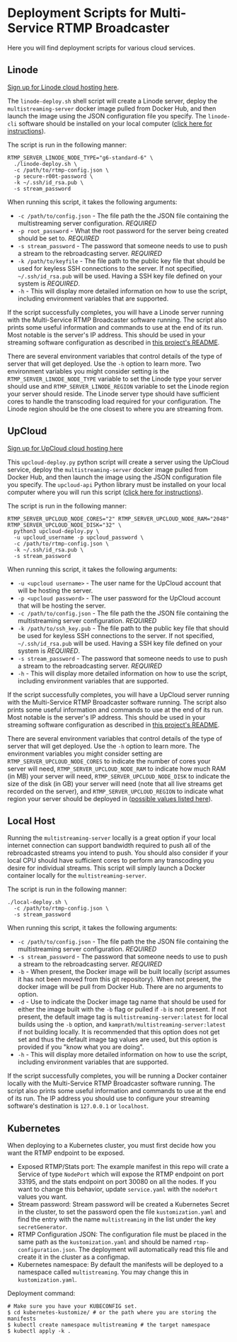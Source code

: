 # Deployment Scripts for Multi-Service RTMP Broadcaster
Here you will find deployment scripts for various cloud services.
## Linode
[Sign up for Linode cloud hosting here](https://www.linode.com/?r=37246e0d6a6198293308e698647804fbfe02845e).

The `linode-deploy.sh` shell script will create a Linode server, deploy the `multistreaming-server` docker image pulled from Docker Hub, and then launch the image using the JSON configuration file you specify. The `linode-cli` software should be installed on your local computer ([click here for instructions](https://www.linode.com/docs/platform/api/linode-cli/)).

The script is run in the following manner:
```
RTMP_SERVER_LINODE_NODE_TYPE="g6-standard-6" \
  ./linode-deploy.sh \
  -c /path/to/rtmp-config.json \
  -p secure-r00t-password \
  -k ~/.ssh/id_rsa.pub \
  -s stream_password
```

When running this script, it takes the following arguments:
* `-c /path/to/config.json` - The file path the the JSON file containing the multistreaming server configuration. _REQUIRED_
* `-p root_password` - What the root password for the server being created should be set to. _REQUIRED_
* `-s stream_password` - The password that someone needs to use to push a stream to the rebroadcasting server. _REQUIRED_
* `-k /path/to/keyfile` - The file path to the public key file that should be used for keyless SSH connections to the server. If not specified, `~/.ssh/id_rsa.pub` will be used. Having a SSH key file defined on your system is _REQUIRED_.
* `-h` - This will display more detailed information on how to use the script, including environment variables that are supported.

If the script successfully completes, you will have a Linode server running with the Multi-Service RTMP Broadcaster software running. The script also prints some useful information and commands to use at the end of its run. Most notable is the server's IP address. This should be used in your streaming software configuration as described in [this project's README](https://github.com/michaelkamprath/multi-service-rtmp-broadcaster/blob/master/README.md).

There are several environment variables that control details of the type of server that will get deployed. Use the `-h` option to learn more. Two environment variables you might consider setting is the `RTMP_SERVER_LINODE_NODE_TYPE` variable to set the Linode type your server should use and `RTMP_SERVER_LINODE_REGION` variable to set the Linode region your server should reside. The Linode server type should have sufficient cores to handle the transcoding load required for your configuration. The Linode region should be the one closest to where you are streaming from.

## UpCloud
[Sign up for UpCloud cloud hosting here](https://upcloud.com/signup/?promo=A2CVWA)

This `upcloud-deploy.py` python script will create a server using the UpCloud service, deploy the `multistreaming-server` docker image pulled from Docker Hub, and then launch the image using the JSON configuration file you specify. The `upcloud-api` Python library must be installed on your local computer where you will run this script ([click here for instructions](https://github.com/UpCloudLtd/upcloud-python-api)).

The script is run in the following manner:
```
RTMP_SERVER_UPCLOUD_NODE_CORES="2" RTMP_SERVER_UPCLOUD_NODE_RAM="2048" RTMP_SERVER_UPCLOUD_NODE_DISK="32" \
  python3 upcloud-deploy.py \
  -u upcloud_username -p upcloud_password \
  -c /path/to/rtmp-config.json \
  -k ~/.ssh/id_rsa.pub \
  -s stream_password
```
When running this script, it takes the following arguments:
* `-u <upcloud username>` - The user name for the UpCloud account that will be hosting the server.
* `-p <upcloud password>` - The user password for the UpCloud account that will be hosting the server.
* `-c /path/to/config.json` - The file path the the JSON file containing the multistreaming server configuration. _REQUIRED_
* `-k /path/to/ssh_key.pub` - The file path to the public key file that should be used for keyless SSH connections to the server. If not specified, `~/.ssh/id_rsa.pub` will be used. Having a SSH key file defined on your system is _REQUIRED_.
* `-s stream_password` - The password that someone needs to use to push a stream to the rebroadcasting server. _REQUIRED_
* `-h` - This will display more detailed information on how to use the script, including environment variables that are supported.

If the script successfully completes, you will have a UpCloud server running with the Multi-Service RTMP Broadcaster software running. The script also prints some useful information and commands to use at the end of its run. Most notable is the server's IP address. This should be used in your streaming software configuration as described in [this project's README](https://github.com/michaelkamprath/multi-service-rtmp-broadcaster/blob/master/README.md).

There are several environment variables that control details of the type of server that will get deployed. Use the `-h` option to learn more. The environment variables you might consider setting are `RTMP_SERVER_UPCLOUD_NODE_CORES` to indicate the number of cores your server will need, `RTMP_SERVER_UPCLOUD_NODE_RAM` to indicate how much RAM (in MB) your server will need, `RTMP_SERVER_UPCLOUD_NODE_DISK` to indicate the size of the disk (in GB) your server will need (note that all live streams get recorded on the server), and `RTMP_SERVER_UPCLOUD_REGION` to indicate what region your server should be deployed in ([possible values listed here](https://github.com/UpCloudLtd/upcloud-python-api/blob/master/upcloud_api/constants.py#L7)).

## Local Host

Running the `multistreaming-server` locally is a great option if your local internet connection can support bandwidth required to push all of the rebroadcasted streams you intend to push. You should also consider if your local CPU should have sufficient cores to perform any transcoding you desire for individual streams. This script will simply launch a Docker container locally for the `multistreaming-server`.

The script is run in the following manner:
```
./local-deploy.sh \
  -c /path/to/rtmp-config.json \
  -s stream_password
```

When running this script, it takes the following arguments:
* `-c /path/to/config.json` - The file path the the JSON file containing the multistreaming server configuration. _REQUIRED_
* `-s stream_password` - The password that someone needs to use to push a stream to the rebroadcasting server. _REQUIRED_
* `-b` - When present, the Docker image will be built locally (script assumes it has not been moved from this git repository). When not present, the docker image will be pull from Docker Hub. There are no arguments to option.
* `-d` - Use to indicate the Docker image tag name that should be used for either the image built with the `-b` flag or pulled if `-b` is not present. If not present, the default image tag is `multistreaming-server:latest` for local builds using the `-b` option, and `kamprath/multistreaming-server:latest` if not building locally. It is recommended that this option does not get set and thus the default image tag values are used, but this option is provided if you "know what you are doing".
* `-h` - This will display more detailed information on how to use the script, including environment variables that are supported.

If the script successfully completes, you will be running a Docker container locally with the Multi-Service RTMP Broadcaster software running. The script also prints some useful information and commands to use at the end of its run. The IP address you should use to configure your streaming software's destination is `127.0.0.1` or `localhost`.

## Kubernetes

When deploying to a Kubernetes cluster, you must first decide how you want the RTMP endpoint to be exposed.

* Exposed RTMP/Stats port: The example manifest in this repo will crate a Service of type `NodePort` which will expose the RTMP endpoint on port 33195, and the stats endpoint on port 30080 on all the nodes. If you want to change this behavior, update `service.yaml` with the `nodePort` values you want.
* Stream password: Stream password will be created a Kubernetes Secret in the cluster, to set the password open the file `kustomization.yaml` and find the entry with the name `multistreaming` in the list under the key `secretGenerator`. 
* RTMP Configuration JSON: The configuration file must be placed in the same path as the `kustomization.yaml` and should be named `rtmp-configuration.json`. The deployment will automatically read this file and create it in the cluster as a configmap.
* Kubernetes namespace: By default the manifests will be deployed to a namespace called `multistreaming`. You may change this in `kustomization.yaml`.

Deployment command:
```
# Make sure you have your KUBECONFIG set.
$ cd kubernetes-kustomize/ # or the path where you are storing the manifests
$ kubectl create namespace multistreaming # the target namespace 
$ kubectl apply -k .
```